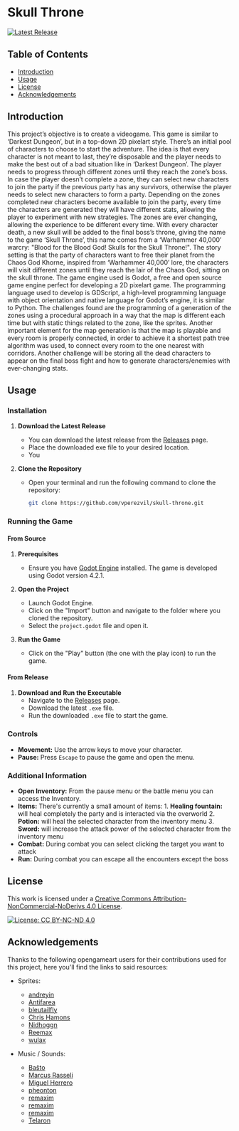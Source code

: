 # Skull Throne
[![Latest Release](https://img.shields.io/github/v/release/vperezvil/skull-throne)](https://github.com/vperezvil/skull-throne/releases/latest)
## Table of Contents
- [Introduction](#introduction)
- [Usage](#usage)
- [License](#license)
- [Acknowledgements](#acknowledgements)
	
## Introduction

This project’s objective is to create a videogame. This game is similar to ‘Darkest Dungeon’, but in a top-down 2D pixelart style. There’s an initial pool of characters to choose to start the adventure. The idea is that every character is not meant to last, they’re disposable and the player needs to make the best out of a bad situation like in ‘Darkest Dungeon’. The player needs to progress through different zones until they reach the zone’s boss. In case the player doesn’t complete a zone, they can select new characters to join the party if the previous party has any survivors, otherwise the player needs to select new characters to form a party. Depending on the zones completed new characters become available to join the party, every time the characters are generated they will have different stats, allowing the player to experiment with new strategies. The zones are ever changing, allowing the experience to be different every time.
With every character death, a new skull will be added to the final boss’s throne, giving the name to the game ‘Skull Throne’, this name comes from a ‘Warhammer 40,000’ warcry: "Blood for the Blood God! Skulls for the Skull Throne!".
The story setting is that the party of characters want to free their planet from the Chaos God Khorne, inspired from ‘Warhammer 40,000’ lore, the characters will visit different zones until they reach the lair of the Chaos God, sitting on the skull throne.
The game engine used is Godot, a free and open source game engine perfect for developing a 2D pixelart game. The programming language used to develop is GDScript, a high-level programming language with object orientation and native language for Godot’s engine, it is similar to Python. The challenges found are the programming of a generation of the zones using a procedural approach in a way that the map is different each time but with static things related to the zone, like the sprites. Another important element for the map generation is that the map is playable and every room is properly connected, in order to achieve it a shortest path tree algorithm was used, to connect every room to the one nearest with corridors. Another challenge will be storing all the dead characters to appear on the final boss fight and how to generate characters/enemies with ever-changing stats.

## Usage

### Installation
	
1. **Download the Latest Release**
	- You can download the latest release from the [Releases](https://github.com/vperezvil/skull-throne/releases) page.
	- Place the downloaded exe file to your desired location.
	- You 

2. **Clone the Repository**
	- Open your terminal and run the following command to clone the repository:
	  ```bash
	  git clone https://github.com/vperezvil/skull-throne.git
	  ```
	
### Running the Game

#### From Source

1. **Prerequisites**
	- Ensure you have [Godot Engine](https://godotengine.org/) installed. The game is developed using Godot version 4.2.1.

2. **Open the Project**
	- Launch Godot Engine.
	- Click on the "Import" button and navigate to the folder where you cloned the repository.
	- Select the `project.godot` file and open it.

3. **Run the Game**
	- Click on the "Play" button (the one with the play icon) to run the game.

#### From Release

1. **Download and Run the Executable**
	- Navigate to the [Releases](https://github.com/vperezvil/skull-throne/releases) page.
	- Download the latest `.exe` file.
	- Run the downloaded `.exe` file to start the game.

### Controls

- **Movement:** Use the arrow keys to move your character.
- **Pause:** Press `Escape` to pause the game and open the menu.

### Additional Information

- **Open Inventory:** From the pause menu or the battle menu you can access the Inventory.
- **Items:** There's currently a small amount of items:
		1. **Healing fountain:** will heal completely the party and is interacted via the overworld
		2. **Potion:** will heal the selected character from the inventory menu
		3. **Sword:** will increase the attack power of the selected character from the inventory menu
- **Combat:** During combat you can select clicking the target you want to attack
- **Run:** During combat you can escape all the encounters except the boss

## License

This work is licensed under a [Creative Commons Attribution-NonCommercial-NoDerivs 4.0 License](https://creativecommons.org/licenses/by-nc-nd/4.0/deed).

[![License: CC BY-NC-ND 4.0](https://licensebuttons.net/l/by-nc-nd/4.0/88x31.png)](https://creativecommons.org/licenses/by-nc-nd/4.0/deed)

## Acknowledgements

Thanks to the following opengameart users for their contributions used for this project, here you'll find the links to said resources:
	
- Sprites:
	- [andreyin](https://opengameart.org/content/hand-cursor)
	- [Antifarea](https://opengameart.org/content/antifareas-rpg-sprite-set-1-enlarged-w-transparent-background)
	- [bleutailfly](https://opengameart.org/content/wizards )
	- [Chris Hamons](http://opengameart.org/content/dungeon-crawl-32x32-tiles)
	- [Nidhoggn](https://opengameart.org/content/backgrounds-3)
	- [Reemax](https://opengameart.org/content/lpc-rat-cat-and-dog)
	- [wulax](https://opengameart.org/content/lpc-medieval-fantasy-character-sprites)

- Music / Sounds:
	- [Baŝto](https://opengameart.org/content/nes-sounds)
	- [Marcus Rasseli](https://opengameart.org/content/the-battle)
	- [Miguel Herrero](https://opengameart.org/content/medieval)
	- [pheonton](https://opengameart.org/content/maintheme)
	- [remaxim](https://opengameart.org/content/win-music-1)
	- [remaxim](https://opengameart.org/content/win-music-2)
	- [remaxim](https://opengameart.org/content/boss-theme) 
	- [Telaron](https://opengameart.org/content/the-roads-end)
